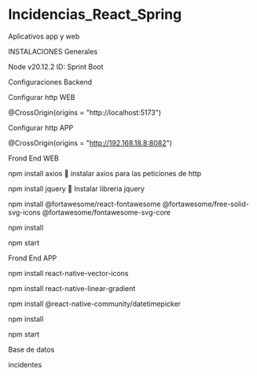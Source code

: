 # Incidencias_React_Spring
 Aplicativos app y web

INSTALACIONES Generales

Node v20.12.2
ID: Sprint Boot

Configuraciones Backend 

Configurar http WEB

@CrossOrigin(origins = "http://localhost:5173")

Configurar http APP

@CrossOrigin(origins = "http://192.168.18.8:8082")


Frond End WEB

npm install axios  instalar axios para las peticiones de http

npm install jquery  Instalar libreria jquery 

npm install @fortawesome/react-fontawesome @fortawesome/free-solid-svg-icons @fortawesome/fontawesome-svg-core 

npm install

npm start


Frond End APP

npm install react-native-vector-icons

npm install react-native-linear-gradient

npm install @react-native-community/datetimepicker

npm install

npm start


Base de datos

incidentes



